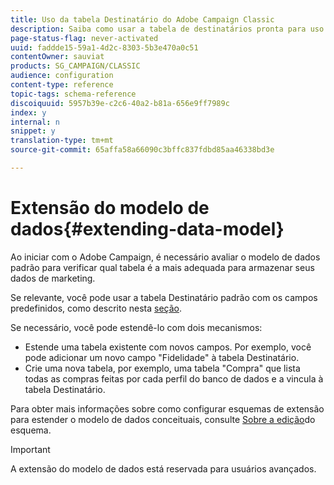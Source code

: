 ```yaml
---
title: Uso da tabela Destinatário do Adobe Campaign Classic
description: Saiba como usar a tabela de destinatários pronta para uso no Adobe Campaign Classic ao projetar seu modelo de dados.
page-status-flag: never-activated
uuid: faddde15-59a1-4d2c-8303-5b3e470a0c51
contentOwner: sauviat
products: SG_CAMPAIGN/CLASSIC
audience: configuration
content-type: reference
topic-tags: schema-reference
discoiquuid: 5957b39e-c2c6-40a2-b81a-656e9ff7989c
index: y
internal: n
snippet: y
translation-type: tm+mt
source-git-commit: 65affa58a66090c3bffc837fdbd85aa46338bd3e

---
```



# Extensão do modelo de dados{#extending-data-model}

Ao iniciar com o Adobe Campaign, é necessário avaliar o modelo de dados padrão para verificar qual tabela é a mais adequada para armazenar seus dados de marketing.

Se relevante, você pode usar a tabela Destinatário padrão com os campos predefinidos, como descrito nesta [seção](../../configuration/using/default-recipient-table.md).

Se necessário, você pode estendê-lo com dois mecanismos:

* Estende uma tabela existente com novos campos. Por exemplo, você pode adicionar um novo campo &quot;Fidelidade&quot; à tabela Destinatário.
* Crie uma nova tabela, por exemplo, uma tabela &quot;Compra&quot; que lista todas as compras feitas por cada perfil do banco de dados e a vincula à tabela Destinatário.

Para obter mais informações sobre como configurar esquemas de extensão para estender o modelo de dados conceituais, consulte [Sobre a edição](../../configuration/using/about-schema-edition.md)do esquema.

>[!IMPORTANT]
>
>A extensão do modelo de dados está reservada para usuários avançados.
